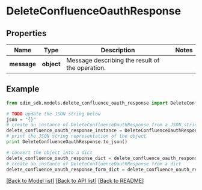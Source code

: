 # DeleteConfluenceOauthResponse


## Properties

Name | Type | Description | Notes
------------ | ------------- | ------------- | -------------
**message** | **object** | Message describing the result of the operation. | 

## Example

```python
from odin_sdk.models.delete_confluence_oauth_response import DeleteConfluenceOauthResponse

# TODO update the JSON string below
json = "{}"
# create an instance of DeleteConfluenceOauthResponse from a JSON string
delete_confluence_oauth_response_instance = DeleteConfluenceOauthResponse.from_json(json)
# print the JSON string representation of the object
print DeleteConfluenceOauthResponse.to_json()

# convert the object into a dict
delete_confluence_oauth_response_dict = delete_confluence_oauth_response_instance.to_dict()
# create an instance of DeleteConfluenceOauthResponse from a dict
delete_confluence_oauth_response_form_dict = delete_confluence_oauth_response.from_dict(delete_confluence_oauth_response_dict)
```
[[Back to Model list]](../README.md#documentation-for-models) [[Back to API list]](../README.md#documentation-for-api-endpoints) [[Back to README]](../README.md)


